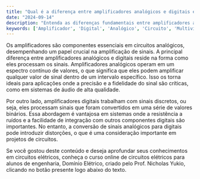 ```yaml
---
title: "Qual é a diferença entre amplificadores analógicos e digitais em circuitos analógicos?"
date: "2024-09-14"
description: "Entenda as diferenças fundamentais entre amplificadores analógicos e digitais no contexto de circuitos analógicos."
keywords: ['Amplificador', 'Digital', 'Analógico', 'Circuito', 'Multivibrador']
---
```


Os amplificadores são componentes essenciais em circuitos analógicos, desempenhando um papel crucial na amplificação de sinais. A principal diferença entre amplificadores analógicos e digitais reside na forma como eles processam os sinais. Amplificadores analógicos operam em um espectro contínuo de valores, o que significa que eles podem amplificar qualquer valor de sinal dentro de um intervalo específico. Isso os torna ideais para aplicações onde a precisão e a fidelidade do sinal são críticas, como em sistemas de áudio de alta qualidade.

Por outro lado, amplificadores digitais trabalham com sinais discretos, ou seja, eles processam sinais que foram convertidos em uma série de valores binários. Essa abordagem é vantajosa em sistemas onde a resistência a ruídos e a facilidade de integração com outros componentes digitais são importantes. No entanto, a conversão de sinais analógicos para digitais pode introduzir distorções, o que é uma consideração importante em projetos de circuitos.

Se você gostou deste conteúdo e deseja aprofundar seus conhecimentos em circuitos elétricos, conheça o curso online de circuitos elétricos para alunos de engenharia, Domínio Elétrico, criado pelo Prof. Nicholas Yukio, clicando no botão presente logo abaixo do texto.